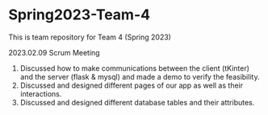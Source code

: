 # Spring2023-Team-4
This is team repository for Team 4 (Spring 2023)

2023.02.09 Scrum Meeting
1. Discussed how to make communications between the client (tKinter) and the server (flask & mysql) and made a demo to verify the feasibility.
2. Discussed and designed different pages of our app as well as their interactions.
3. Discussed and designed different database tables and their attributes.
